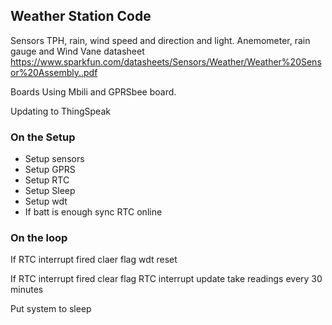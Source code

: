 ## Weather Station Code
Sensors
TPH, rain, wind speed and direction and light. 
Anemometer, rain gauge and Wind Vane datasheet
https://www.sparkfun.com/datasheets/Sensors/Weather/Weather%20Sensor%20Assembly..pdf

Boards
Using Mbili and GPRSbee board. 

Updating to ThingSpeak

### On the Setup
- Setup sensors
- Setup GPRS
- Setup RTC
- Setup Sleep
- Setup wdt
- If batt is enough sync RTC online

### On the loop

If RTC interrupt fired
 claer flag
 wdt reset

If RTC interrupt fired
  clear flag
  RTC interrupt update
  take readings every 30 minutes

Put system to sleep

